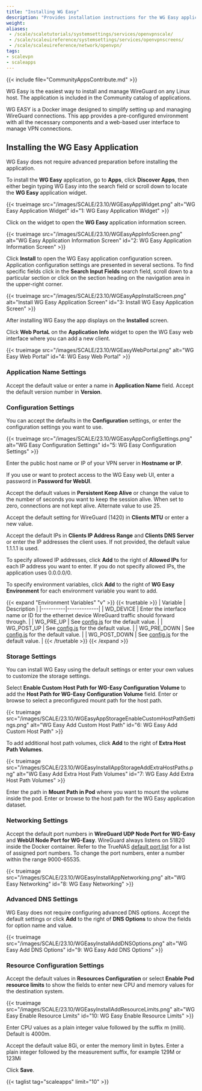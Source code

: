 ```yaml
---
title: "Installing WG Easy"
description: "Provides installation instructions for the WG Easy application."
weight:
aliases:
 - /scale/scaletutorials/systemsettings/services/openvpnscale/
 - /scale/scaleuireference/systemsettings/services/openvpnscreens/
 - /scale/scaleuireference/network/openvpn/
tags:
- scalevpn
- scaleapps
---
```


{{< include file="CommunityAppsContribute.md" >}}

WG Easy is the easiest way to install and manage WireGuard on any Linux host.
The application is included in the Community catalog of applications.

WG EASY is a Docker image designed to simplify setting up and managing WireGuard connections. This app provides a pre-configured environment with all the necessary components and a web-based user interface to manage VPN connections.

## Installing the WG Easy Application
WG Easy does not require advanced preparation before installing the application.

To install the **WG Easy** application, go to **Apps**, click **Discover Apps**, then either begin typing WG Easy into the search field or scroll down to locate the **WG Easy** application widget.

{{< trueimage src="/images/SCALE/23.10/WGEasyAppWidget.png" alt="WG Easy Application Widget" id="1: WG Easy Application Widget" >}}

Click on the widget to open the **WG Easy** application information screen.

{{< trueimage src="/images/SCALE/23.10/WGEasyAppInfoScreen.png" alt="WG Easy Application Information Screen" id="2: WG Easy Application Information Screen" >}}

Click **Install** to open the WG Easy application configuration screen.
Application configuration settings are presented in several sections.
To find specific fields click in the **Search Input Fields** search field, scroll down to a particular section or click on the section heading on the navigation area in the upper-right corner.

{{< trueimage src="/images/SCALE/23.10/WGEasyAppInstalScreen.png" alt="Install WG Easy Application Screen" id="3: Install WG Easy Application Screen" >}}

After installing WG Easy the app displays on the **Installed** screen.

Click **Web PortaL** on the **Application Info** widget to open the WG Easy web interface where you can add a new client.

{{< trueimage src="/images/SCALE/23.10/WGEasyWebPortal.png" alt="WG Easy Web Portal" id="4: WG Easy Web Portal" >}}

### Application Name Settings

Accept the default value or enter a name in **Application Name** field.
Accept the default version number in **Version**.

### Configuration Settings

You can accept the defaults in the **Configuration** settings, or enter the configuration settings you want to use.

{{< trueimage src="/images/SCALE/23.10/WGEasyAppConfigSettings.png" alt="WG Easy Configuration Settings" id="5: WG Easy Configuration Settings" >}}

Enter the public host name or IP of your VPN server in **Hostname or IP**.

If you use or want to protect access to the WG Easy web UI, enter a password in **Password for WebUI**.

Accept the default values in **Persistent Keep Alive** or change the value to the number of seconds you want to keep the session alive.
When set to zero, connections are not kept alive. Alternate value to use 25.

Accept the default setting for WireGuard (1420) in **Clients MTU** or enter a new value.

Accept the default IPs in **Clients IP Address Range** and **Clients DNS Server** or enter the IP addresses the client uses. If not provided, the default value 1.1.1.1 is used.

To specify allowed IP addresses, click **Add** to the right of **Allowed IPs** for each IP address you want to enter.
If you do not specify allowed IPs, the application uses 0.0.0.0/0.

To specify environment variables, click **Add** to the right of **WG Easy Environment** for each environment variable you want to add.

{{< expand "Environment Variables" "v" >}}
{{< truetable >}}
| Variable | Description |
|----------|-------------|
| WD_DEVICE | Enter the interface name or ID for the ethernet device WireGuard traffic should forward through. |
| WG_PRE_UP | See [config.js](https://github.com/WeeJeWel/wg-easy/blob/master/src/config.js#L19) for the default value. |
| WG_POST_UP | See [config.js](https://github.com/WeeJeWel/wg-easy/blob/master/src/config.js#L19) for the default value. |
| WG_PRE_DOWN | See [config.js](https://github.com/WeeJeWel/wg-easy/blob/master/src/config.js#L19) for the default value. |
| WG_POST_DOWN | See [config.js](https://github.com/WeeJeWel/wg-easy/blob/master/src/config.js#L19) for the default value. |
{{< /truetable >}}
{{< /expand >}}

### Storage Settings
You can install WG Easy using the default settings or enter your own values to customize the storage settings.

Select **Enable Custom Host Path for WG-Easy Configuration Volume** to add the **Host Path for WG-Easy Configuration Volume** field.
Enter or browse to select a preconfigured mount path for the host path.

{{< trueimage src="/images/SCALE/23.10/WGEasyAppStorageEnableCustomHostPathSettings.png" alt="WG Easy Add Custom Host Path" id="6: WG Easy Add Custom Host Path" >}}

To add additional host path volumes, click **Add** to the right of **Extra Host Path Volumes**.

{{< trueimage src="/images/SCALE/23.10/WGEasyInstallAppStorageAddExtraHostPaths.png" alt="WG Easy Add Extra Host Path Volumes" id="7: WG Easy Add Extra Host Path Volumes" >}}

Enter the path in **Mount Path in Pod** where you want to mount the volume inside the pod.
Enter or browse to the host path for the WG Easy application dataset.

### Networking Settings

Accept the default port numbers in **WireGuard UDP Node Port for WG-Easy** and **WebUI Node Port for WG-Easy**.
WireGuard always listens on 51820 inside the Docker container.
Refer to the TrueNAS [default port list](https://www.truenas.com/docs/references/defaultports/) for a list of assigned port numbers.
To change the port numbers, enter a number within the range 9000-65535.

{{< trueimage src="/images/SCALE/23.10/WGEasyInstallAppNetworking.png" alt="WG Easy Networking" id="8: WG Easy Networking" >}}

### Advanced DNS Settings
WG Easy does not require configuring advanced DNS options.
Accept the default settings or click **Add** to the right of **DNS Options** to show the fields for option name and value.

{{< trueimage src="/images/SCALE/23.10/WGEasyInstallAddDNSOptions.png" alt="WG Easy Add DNS Options" id="9: WG Easy Add DNS Options" >}}

### Resource Configuration Settings

Accept the default values in **Resources Configuration** or select **Enable Pod resource limits** to show the fields to enter new CPU and memory values for the destination system.

{{< trueimage src="/images/SCALE/23.10/WGEasyInstallAddResourceLimits.png" alt="WG Easy Enable Resource Limits" id="10: WG Easy Enable Resource Limits" >}}

Enter CPU values as a plain integer value followed by the suffix m (milli). Default is 4000m.

Accept the default value 8Gi, or enter the memory limit in bytes. Enter a plain integer followed by the measurement suffix, for example 129M or 123Mi

Click **Save**.

{{< taglist tag="scaleapps" limit="10" >}}
